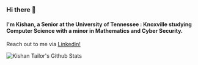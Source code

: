 ### Hi there 👋 
#### I'm Kishan, a Senior at the University of Tennessee : Knoxville studying Computer Science with a minor in Mathematics and Cyber Security.
Reach out to me via [Linkedin!](http://www.linkedin.com/in/kishanktailor)

<img align="left" alt="Kishan Tailor's Github Stats" src="https://github-readme-stats.vercel.app/api?username=ktailor34&show_icons=true&hide_border=true&count_private=true&include_all_commits=true&theme=algolia" />

<!--
**Ktailor34/Ktailor34** is a ✨ _special_ ✨ repository because its `README.md` (this file) appears on your GitHub profile.



Here are some ideas to get you started:

- 🔭 I’m currently working on ...
- 🌱 I’m currently learning ...
- 👯 I’m looking to collaborate on ...
- 🤔 I’m looking for help with ...
- 💬 Ask me about ...
- 📫 How to reach me: ...
- 😄 Pronouns: ...
- ⚡ Fun fact: ...
-->
